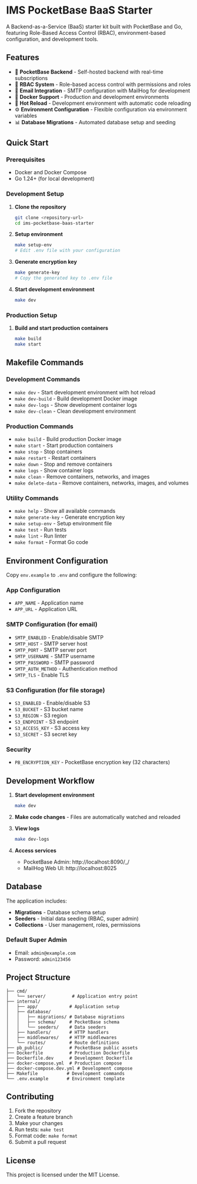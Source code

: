 # IMS PocketBase BaaS Starter

A Backend-as-a-Service (BaaS) starter kit built with PocketBase and Go, featuring Role-Based Access Control (RBAC), environment-based configuration, and development tools.

## Features

- 🚀 **PocketBase Backend** - Self-hosted backend with real-time subscriptions
- 🔐 **RBAC System** - Role-based access control with permissions and roles
- 📧 **Email Integration** - SMTP configuration with MailHog for development
- 🐳 **Docker Support** - Production and development environments
- 🔄 **Hot Reload** - Development environment with automatic code reloading
- ⚙️ **Environment Configuration** - Flexible configuration via environment variables
- 📊 **Database Migrations** - Automated database setup and seeding

## Quick Start

### Prerequisites

- Docker and Docker Compose
- Go 1.24+ (for local development)

### Development Setup

1. **Clone the repository**

   ```bash
   git clone <repository-url>
   cd ims-pocketbase-baas-starter
   ```

2. **Setup environment**

   ```bash
   make setup-env
   # Edit .env file with your configuration
   ```

3. **Generate encryption key**

   ```bash
   make generate-key
   # Copy the generated key to .env file
   ```

4. **Start development environment**
   ```bash
   make dev
   ```

### Production Setup

1. **Build and start production containers**
   ```bash
   make build
   make start
   ```

## Makefile Commands

### Development Commands

- `make dev` - Start development environment with hot reload
- `make dev-build` - Build development Docker image
- `make dev-logs` - Show development container logs
- `make dev-clean` - Clean development environment

### Production Commands

- `make build` - Build production Docker image
- `make start` - Start production containers
- `make stop` - Stop containers
- `make restart` - Restart containers
- `make down` - Stop and remove containers
- `make logs` - Show container logs
- `make clean` - Remove containers, networks, and images
- `make delete-data` - Remove containers, networks, images, and volumes

### Utility Commands

- `make help` - Show all available commands
- `make generate-key` - Generate encryption key
- `make setup-env` - Setup environment file
- `make test` - Run tests
- `make lint` - Run linter
- `make format` - Format Go code

## Environment Configuration

Copy `env.example` to `.env` and configure the following:

### App Configuration

- `APP_NAME` - Application name
- `APP_URL` - Application URL

### SMTP Configuration (for email)

- `SMTP_ENABLED` - Enable/disable SMTP
- `SMTP_HOST` - SMTP server host
- `SMTP_PORT` - SMTP server port
- `SMTP_USERNAME` - SMTP username
- `SMTP_PASSWORD` - SMTP password
- `SMTP_AUTH_METHOD` - Authentication method
- `SMTP_TLS` - Enable TLS

### S3 Configuration (for file storage)

- `S3_ENABLED` - Enable/disable S3
- `S3_BUCKET` - S3 bucket name
- `S3_REGION` - S3 region
- `S3_ENDPOINT` - S3 endpoint
- `S3_ACCESS_KEY` - S3 access key
- `S3_SECRET` - S3 secret key

### Security

- `PB_ENCRYPTION_KEY` - PocketBase encryption key (32 characters)

## Development Workflow

1. **Start development environment**

   ```bash
   make dev
   ```

2. **Make code changes** - Files are automatically watched and reloaded

3. **View logs**

   ```bash
   make dev-logs
   ```

4. **Access services**
   - PocketBase Admin: http://localhost:8090/\_/
   - MailHog Web UI: http://localhost:8025

## Database

The application includes:

- **Migrations** - Database schema setup
- **Seeders** - Initial data seeding (RBAC, super admin)
- **Collections** - User management, roles, permissions

### Default Super Admin

- Email: `admin@example.com`
- Password: `admin123456`

## Project Structure

```
├── cmd/
│   └── server/          # Application entry point
├── internal/
│   ├── app/            # Application setup
│   ├── database/
│   │   ├── migrations/ # Database migrations
│   │   ├── schema/     # PocketBase schema
│   │   └── seeders/    # Data seeders
│   ├── handlers/       # HTTP handlers
│   ├── middlewares/    # HTTP middlewares
│   └── routes/         # Route definitions
├── pb_public/          # PocketBase public assets
├── Dockerfile          # Production Dockerfile
├── Dockerfile.dev      # Development Dockerfile
├── docker-compose.yml  # Production compose
├── docker-compose.dev.yml # Development compose
├── Makefile           # Development commands
└── .env.example       # Environment template
```

## Contributing

1. Fork the repository
2. Create a feature branch
3. Make your changes
4. Run tests: `make test`
5. Format code: `make format`
6. Submit a pull request

## License

This project is licensed under the MIT License.

